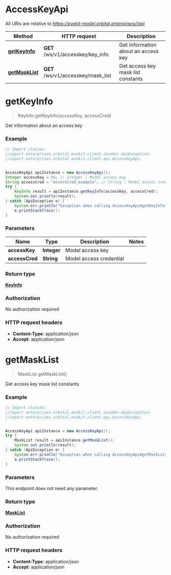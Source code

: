 # AccessKeyApi

All URIs are relative to *https://evekit-model.orbital.enterprises//api*

Method | HTTP request | Description
------------- | ------------- | -------------
[**getKeyInfo**](AccessKeyApi.md#getKeyInfo) | **GET** /ws/v1/accesskey/key_info | Get information about an access key
[**getMaskList**](AccessKeyApi.md#getMaskList) | **GET** /ws/v1/accesskey/mask_list | Get access key mask list constants


<a name="getKeyInfo"></a>
# **getKeyInfo**
> KeyInfo getKeyInfo(accessKey, accessCred)

Get information about an access key



### Example
```java
// Import classes:
//import enterprises.orbital.evekit.client.invoker.ApiException;
//import enterprises.orbital.evekit.client.api.AccessKeyApi;


AccessKeyApi apiInstance = new AccessKeyApi();
Integer accessKey = 56; // Integer | Model access key
String accessCred = "accessCred_example"; // String | Model access credential
try {
    KeyInfo result = apiInstance.getKeyInfo(accessKey, accessCred);
    System.out.println(result);
} catch (ApiException e) {
    System.err.println("Exception when calling AccessKeyApi#getKeyInfo");
    e.printStackTrace();
}
```

### Parameters

Name | Type | Description  | Notes
------------- | ------------- | ------------- | -------------
 **accessKey** | **Integer**| Model access key |
 **accessCred** | **String**| Model access credential |

### Return type

[**KeyInfo**](KeyInfo.md)

### Authorization

No authorization required

### HTTP request headers

 - **Content-Type**: application/json
 - **Accept**: application/json

<a name="getMaskList"></a>
# **getMaskList**
> MaskList getMaskList()

Get access key mask list constants



### Example
```java
// Import classes:
//import enterprises.orbital.evekit.client.invoker.ApiException;
//import enterprises.orbital.evekit.client.api.AccessKeyApi;


AccessKeyApi apiInstance = new AccessKeyApi();
try {
    MaskList result = apiInstance.getMaskList();
    System.out.println(result);
} catch (ApiException e) {
    System.err.println("Exception when calling AccessKeyApi#getMaskList");
    e.printStackTrace();
}
```

### Parameters
This endpoint does not need any parameter.

### Return type

[**MaskList**](MaskList.md)

### Authorization

No authorization required

### HTTP request headers

 - **Content-Type**: application/json
 - **Accept**: application/json

